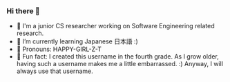 ### Hi there 👋
- 💚 I'm a junior CS researcher working on Software Engineering related research.
- 💙 I’m currently learning Japanese 日本語 :)
- 💜 Pronouns: HAPPY-GIRL-Z-T
- 🌈 Fun fact: I created this username in the fourth grade. As I grow older, having such a username makes me a little embarrassed. :) Anyway, I will always use that username.
